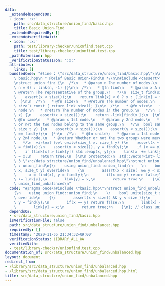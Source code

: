 ```yaml
---
data:
  _extendedDependsOn:
  - icon: ':x:'
    path: src/data_structure/union_find/basic.hpp
    title: Basic Union-Find
  _extendedRequiredBy: []
  _extendedVerifiedWith:
  - icon: ':x:'
    path: test/library-checker/unionfind.test.cpp
    title: test/library-checker/unionfind.test.cpp
  _pathExtension: hpp
  _verificationStatusIcon: ':x:'
  attributes:
    links: []
  bundledCode: "#line 2 \"src/data_structure/union_find/basic.hpp\"\n\n/*\n * @file\
    \ basic.hpp\n * @brief Basic Union-Find\n */\n\n#include <cassert>\n#include <vector>\n\
    \nstruct union_find {\n  /*\n   * @param n The number of nodes.\n   */\n  union_find(size_t\
    \ n = 0) : link(n, -1) {}\n\n  /*\n   * @fn find\n   * @param x A node.\n   *\
    \ @return The representative of the group.\n   */\n  size_t find(size_t x) {\n\
    \    assert(x < size());\n    return link[x] < 0 ? x : (link[x] = find(link[x]));\n\
    \  }\n\n  /*\n   * @fn size\n   * @return The number of nodes.\n   */\n  size_t\
    \ size() const { return link.size(); }\n\n  /*\n   * @fn size\n   * @param x A\
    \ node.\n   * @return The number of nodes in the group.\n   */\n  size_t size(size_t\
    \ x) {\n    assert(x < size());\n    return -link[find(x)];\n  }\n\n  /*\n   *\
    \ @fn same\n   * @param x 1st node.\n   * @param y 2nd node.\n   * @return Whether\
    \ or not the two nodes belong to the same group.\n   */\n  bool same(size_t x,\
    \ size_t y) {\n    assert(x < size());\n    assert(y < size());\n    return find(x)\
    \ == find(y);\n  }\n\n  /*\n   * @fn unite\n   * @param x 1st node.\n   * @param\
    \ y 2nd node.\n   * @return Whether or not the two groups were merged anew.\n\
    \   */\n  virtual bool unite(size_t x, size_t y) {\n    assert(x < size()), x\
    \ = find(x);\n    assert(y < size()), y = find(y);\n    if (x == y) return false;\n\
    \    if (link[x] > link[y]) std::swap(x, y);\n    link[x] += link[y];\n    link[y]\
    \ = x;\n    return true;\n  }\n\n protected:\n  std::vector<int> link;\n};\n#line\
    \ 3 \"src/data_structure/union_find/unbalanced.hpp\"\nstruct union_find_unbalanced\
    \ : union_find\n{\n    using union_find::union_find;\n    \n    bool unite(size_t\
    \ x, size_t y) override\n    {\n        assert(x < size() && y < size());\n  \
    \      x = find(x), y = find(y);\n        if(x == y) return false;\n        link[x]\
    \ += link[y];\n        link[y] = x;\n        return true;\n    }\n}; // class\
    \ union_find_unbalanced\n"
  code: "#pragma once\n#include \"basic.hpp\"\nstruct union_find_unbalanced : union_find\n\
    {\n    using union_find::union_find;\n    \n    bool unite(size_t x, size_t y)\
    \ override\n    {\n        assert(x < size() && y < size());\n        x = find(x),\
    \ y = find(y);\n        if(x == y) return false;\n        link[x] += link[y];\n\
    \        link[y] = x;\n        return true;\n    }\n}; // class union_find_unbalanced\n"
  dependsOn:
  - src/data_structure/union_find/basic.hpp
  isVerificationFile: false
  path: src/data_structure/union_find/unbalanced.hpp
  requiredBy: []
  timestamp: '2020-11-16 21:34:32+09:00'
  verificationStatus: LIBRARY_ALL_WA
  verifiedWith:
  - test/library-checker/unionfind.test.cpp
documentation_of: src/data_structure/union_find/unbalanced.hpp
layout: document
redirect_from:
- /library/src/data_structure/union_find/unbalanced.hpp
- /library/src/data_structure/union_find/unbalanced.hpp.html
title: src/data_structure/union_find/unbalanced.hpp
---
```

